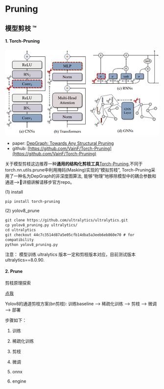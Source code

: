 # Pruning

## 模型剪枝 ™️

#### 1. Torch-Pruning

![](./images/intro.png)

* paper: [DepGraph: Towards Any Structural Pruning](https://arxiv.org/abs/2301.12900)
* github: [https://github.com/VainF/Torch-Pruning](https://github.com/VainF/Torch-Pruning)

关于模型剪枝这边推荐一种**通用的结构化剪枝工具**[Torch-Pruning](https://github.com/VainF/Torch-Pruning),不同于torch.nn.utils.prune中利用掩码(Masking)实现的“模拟剪枝”, Torch-Pruning采用了一种名为DepGraph的非深度图算法, 能够“物理”地移除模型中的耦合参数和通道-->🚀详细讲解请移步官方repo。

(1) install

```
pip install torch-pruning
```

(2) yolov8_prune

```
git clone https://github.com/ultralytics/ultralytics.git 
cp yolov8_pruning.py ultralytics/
cd ultralytics 
git checkout 44c7c3514d87a5e05cfb14dba5a3eeb6eb860e70 # for compatibility
python yolov8_pruning.py
```

注意： 模型训练 ultralytics 版本一定和剪枝版本对应，目前测试版本 ultralytics==8.0.90.

#### 2. Prune
剪枝原理探索

[点我](https://u1g62ufvk30.feishu.cn/docx/MVrfdvgZfo6cQ3xeSkEcBLcKnrf)

Yolov8的通道剪枝方案(bn剪枝):
训练baseline --> 稀疏化训练 --> 剪枝 --> 微调 --> 部署

步骤如下：
1. 训练

2. 稀疏化训练


3. 剪枝


4. 微调


5. onnx


6. engine